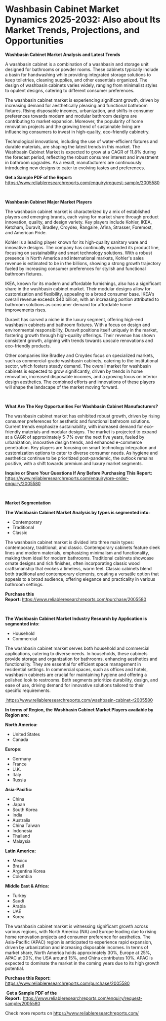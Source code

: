 <p><h1>Washbasin Cabinet Market Dynamics 2025-2032: Also about Its Market Trends, Projections, and Opportunities</h1></p><p><strong>Washbasin Cabinet Market Analysis and Latest Trends</strong></p>
<p><p>A washbasin cabinet is a combination of a washbasin and storage unit designed for bathrooms or powder rooms. These cabinets typically include a basin for handwashing while providing integrated storage solutions to keep toiletries, cleaning supplies, and other essentials organized. The design of washbasin cabinets varies widely, ranging from minimalist styles to opulent designs, catering to different consumer preferences.</p><p>The washbasin cabinet market is experiencing significant growth, driven by increasing demand for aesthetically pleasing and functional bathroom fixtures. Rising disposable incomes, urbanization, and shifts in consumer preferences towards modern and modular bathroom designs are contributing to market expansion. Moreover, the popularity of home renovation projects and the growing trend of sustainable living are influencing consumers to invest in high-quality, eco-friendly cabinetry.</p><p>Technological innovations, including the use of water-efficient fixtures and durable materials, are shaping the latest trends in this market. The Washbasin Cabinet Market is expected to grow at a CAGR of 11.8% during the forecast period, reflecting the robust consumer interest and investment in bathroom upgrades. As a result, manufacturers are continuously introducing new designs to cater to evolving tastes and preferences.</p></p>
<p><strong>Get a Sample PDF of the Report:&nbsp;</strong> <a href="https://www.reliableresearchreports.com/enquiry/request-sample/2005580?utm_campaign=3027&utm_medium=2&utm_source=Github&utm_content=ia&utm_term=05042025&utm_id=washbasin-cabinet">https://www.reliableresearchreports.com/enquiry/request-sample/2005580</a></p>
<p>&nbsp;</p>
<p><strong>Washbasin Cabinet Major Market Players</strong></p>
<p><p>The washbasin cabinet market is characterized by a mix of established players and emerging brands, each vying for market share through product innovation, quality, and design variety. Key players include Kohler, IKEA, Ketcham, Duravit, Bradley, Croydex, Rangaire, Afina, Strasser, Foremost, and American Pride.</p><p>Kohler is a leading player known for its high-quality sanitary ware and innovative designs. The company has continually expanded its product line, focusing on sustainability and smart technology solutions. With a robust presence in North America and international markets, Kohler's sales revenue is estimated to be in the billions, showing a strong growth trajectory fueled by increasing consumer preferences for stylish and functional bathroom fixtures.</p><p>IKEA, known for its modern and affordable furnishings, also has a significant share in the washbasin cabinet market. Their modular designs allow for customization and flexibility, appealing to a broad consumer base. IKEA's overall revenue exceeds $40 billion, with an increasing portion attributed to bathroom solutions as consumer demand for affordable home improvements rises.</p><p>Duravit has carved a niche in the luxury segment, offering high-end washbasin cabinets and bathroom fixtures. With a focus on design and environmental responsibility, Duravit positions itself uniquely in the market, fostering growth through high-quality offerings. Their revenue has shown consistent growth, aligning with trends towards upscale renovations and eco-friendly products.</p><p>Other companies like Bradley and Croydex focus on specialized markets, such as commercial-grade washbasin cabinets, catering to the institutional sector, which fosters steady demand. The overall market for washbasin cabinets is expected to grow significantly, driven by trends in home renovation, increased disposable incomes, and a growing focus on interior design aesthetics. The combined efforts and innovations of these players will shape the landscape of the market moving forward.</p></p>
<p>&nbsp;</p>
<p><strong>What Are The Key Opportunities For Washbasin Cabinet Manufacturers?</strong></p>
<p><p>The washbasin cabinet market has exhibited robust growth, driven by rising consumer preferences for aesthetic and functional bathroom solutions. Current trends emphasize sustainability, with increased demand for eco-friendly materials and modular designs. The market is projected to expand at a CAGR of approximately 5-7% over the next five years, fueled by urbanization, innovative design trends, and enhanced e-commerce penetration. Key players are focusing on smart technology integration and customization options to cater to diverse consumer needs. As hygiene and aesthetics continue to be prioritized post-pandemic, the outlook remains positive, with a shift towards premium and luxury market segments.</p></p>
<p><strong>Inquire or Share Your Questions If Any Before Purchasing This Report:</strong> <a href="https://www.reliableresearchreports.com/enquiry/pre-order-enquiry/2005580?utm_campaign=3027&utm_medium=2&utm_source=Github&utm_content=ia&utm_term=05042025&utm_id=washbasin-cabinet">https://www.reliableresearchreports.com/enquiry/pre-order-enquiry/2005580</a></p>
<p>&nbsp;</p>
<p><strong>Market Segmentation</strong></p>
<p><strong>The Washbasin Cabinet Market Analysis by types is segmented into:</strong></p>
<p><ul><li>Contemporary</li><li>Traditional</li><li>Classic</li></ul></p>
<p><p>The washbasin cabinet market is divided into three main types: contemporary, traditional, and classic. Contemporary cabinets feature sleek lines and modern materials, emphasizing minimalism and functionality, making them ideal for modern bathrooms. Traditional cabinets showcase ornate designs and rich finishes, often incorporating classic wood craftsmanship that evokes a timeless, warm feel. Classic cabinets blend both traditional and contemporary elements, creating a versatile option that appeals to a broad audience, offering elegance and practicality in various bathroom settings.</p></p>
<p><strong>Purchase this Report:&nbsp;</strong><a href="https://www.reliableresearchreports.com/purchase/2005580?utm_campaign=3027&utm_medium=2&utm_source=Github&utm_content=ia&utm_term=05042025&utm_id=washbasin-cabinet">https://www.reliableresearchreports.com/purchase/2005580</a></p>
<p>&nbsp;</p>
<p><strong>The Washbasin Cabinet Market Industry Research by Application is segmented into:</strong></p>
<p><ul><li>Household</li><li>Commercial</li></ul></p>
<p><p>The washbasin cabinet market serves both household and commercial applications, catering to diverse needs. In households, these cabinets provide storage and organization for bathrooms, enhancing aesthetics and functionality. They are essential for efficient space management in residential settings. In commercial spaces, such as offices and hotels, washbasin cabinets are crucial for maintaining hygiene and offering a polished look to restrooms. Both segments prioritize durability, design, and ease of use, driving demand for innovative solutions tailored to their specific requirements.</p></p>
<p><a href="https://www.reliableresearchreports.com/washbasin-cabinet-r2005580?utm_campaign=3027&utm_medium=2&utm_source=Github&utm_content=ia&utm_term=05042025&utm_id=washbasin-cabinet">&nbsp;https://www.reliableresearchreports.com/washbasin-cabinet-r2005580</a></p>
<p><strong>In terms of Region, the Washbasin Cabinet Market Players available by Region are:</strong></p>
<p>
    <p> <strong> North America: </strong>
        <ul>
            <li>United States</li>
            <li>Canada</li>
        </ul>
        </p> 
    <p> <strong> Europe: </strong>
        <ul>
            <li>Germany</li>
            <li>France</li>
            <li>U.K.</li>
            <li>Italy</li>
            <li>Russia</li>
        </ul>
        </p> 
    <p> <strong> Asia-Pacific: </strong>
        <ul>
            <li>China</li>
            <li>Japan</li>
            <li>South Korea</li>
            <li>India</li>
            <li>Australia</li>
            <li>China Taiwan</li>
            <li>Indonesia</li>
            <li>Thailand</li>
            <li>Malaysia</li>
        </ul>
        </p> 
    <p> <strong> Latin America: </strong>
        <ul>
            <li>Mexico</li>
            <li>Brazil</li>
            <li>Argentina Korea</li>
            <li>Colombia</li>
        </ul>
        </p> 
    <p> <strong> Middle East & Africa: </strong>
        <ul>
            <li>Turkey</li>
            <li>Saudi</li>
            <li>Arabia</li>
            <li>UAE</li>
            <li>Korea</li>
        </ul>
    </p>
    </p>
<p><p>The washbasin cabinet market is witnessing significant growth across various regions, with North America (NA) and Europe leading due to rising home renovation projects and consumer preference for aesthetics. The Asia-Pacific (APAC) region is anticipated to experience rapid expansion, driven by urbanization and increasing disposable incomes. In terms of market share, North America holds approximately 30%, Europe at 25%, APAC at 20%, the USA around 15%, and China contributes 10%. APAC is expected to dominate the market in the coming years due to its high growth potential.</p></p>
<p><strong>Purchase this Report: </strong><a href="https://www.reliableresearchreports.com/purchase/2005580?utm_campaign=3027&utm_medium=2&utm_source=Github&utm_content=ia&utm_term=05042025&utm_id=washbasin-cabinet">https://www.reliableresearchreports.com/purchase/2005580</a></p>
<p>&nbsp;<strong>Get a Sample PDF of the Report:&nbsp;&nbsp;</strong><a href="https://www.reliableresearchreports.com/enquiry/request-sample/2005580?utm_campaign=3027&utm_medium=2&utm_source=Github&utm_content=ia&utm_term=05042025&utm_id=washbasin-cabinet">https://www.reliableresearchreports.com/enquiry/request-sample/2005580</a></p>
<p><strong></strong></p>
<p>Check more reports on <a href="https://www.reliableresearchreports.com/?utm_campaign=3027&utm_medium=2&utm_source=Github&utm_content=ia&utm_term=05042025&utm_id=washbasin-cabinet">https://www.reliableresearchreports.com/</a></p>